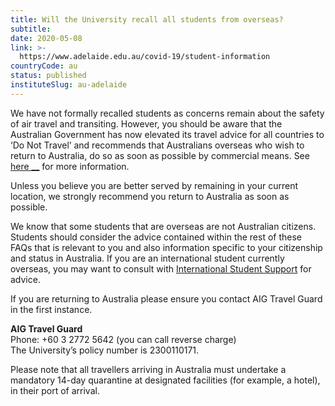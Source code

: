```yaml
---
title: Will the University recall all students from overseas?
subtitle: 
date: 2020-05-08
link: >-
  https://www.adelaide.edu.au/covid-19/student-information
countryCode: au
status: published
instituteSlug: au-adelaide
---
```

We have not formally recalled students as concerns remain about the safety of air travel and transiting. However, you should be aware that the Australian Government has now elevated its travel advice for all countries to ‘Do Not Travel’ and recommends that Australians overseas who wish to return to Australia, do so as soon as possible by commercial means.  See [here  __](https://www.smartraveller.gov.au/news-and-updates/coronavirus-covid-19) for more information.

Unless you believe you are better served by remaining in your current location, we strongly recommend you return to Australia as soon as possible.

We know that some students that are overseas are not Australian citizens. Students should consider the advice contained within the rest of these FAQs that is relevant to you and also information specific to your citizenship and status in Australia. If you are an international student currently overseas, you may want to consult with [International Student Support](https://international.adelaide.edu.au/life-on-campus/support-services) for advice.

If you are returning to Australia please ensure you contact AIG Travel Guard in the first instance.

**AIG Travel Guard**  
Phone: +60 3 2772 5642 (you can call reverse charge)  
The University’s policy number is 2300110171. 

Please note that all travellers arriving in Australia must undertake a mandatory 14-day quarantine at designated facilities (for example, a hotel), in their port of arrival.
